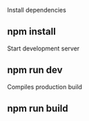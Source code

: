 Install dependencies
## npm install

Start development server
## npm run dev

Compiles production build
## npm run build
